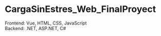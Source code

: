 # CargaSinEstres_Web_FinalProyect

Frontend: Vue, HTML, CSS, JavaScript  
Backend: .NET, ASP.NET, C#  
